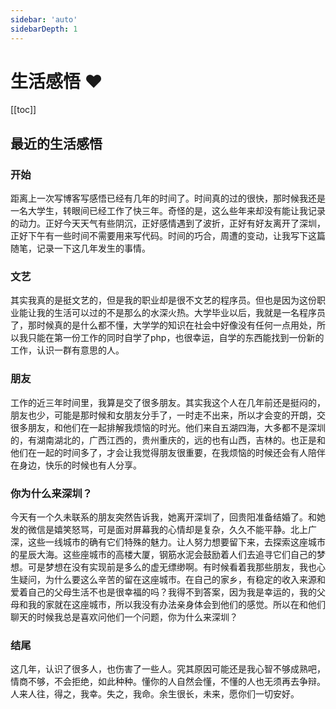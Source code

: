 ```yaml
---
sidebar: 'auto'
sidebarDepth: 1
---
```

# 生活感悟 ❤️
[[toc]]
## 最近的生活感悟
### 开始
距离上一次写博客写感悟已经有几年的时间了。时间真的过的很快，那时候我还是一名大学生，转眼间已经工作了快三年。奇怪的是，这么些年来却没有能让我记录的动力。正好今天天气有些阴沉，正好感情遇到了波折，正好有好友离开了深圳，正好下午有一些时间不需要用来写代码。时间的巧合，周遭的变动，让我写下这篇随笔，记录一下这几年发生的事情。
### 文艺
其实我真的是挺文艺的，但是我的职业却是很不文艺的程序员。但也是因为这份职业能让我的生活可以过的不是那么的水深火热。大学毕业以后，我就是一名程序员了，那时候真的是什么都不懂，大学学的知识在社会中好像没有任何一点用处，所以我只能在第一份工作的同时自学了php，也很幸运，自学的东西能找到一份新的工作，认识一群有意思的人。
### 朋友
工作的近三年时间里，我算是交了很多朋友。其实我这个人在几年前还是挺闷的，朋友也少，可能是那时候和女朋友分手了，一时走不出来，所以才会变的开朗，交很多朋友，和他们在一起排解我烦恼的时光。他们来自五湖四海，大多都不是深圳的，有湖南湖北的，广西江西的，贵州重庆的，远的也有山西，吉林的。也正是和他们在一起的时间多了，才会让我觉得朋友很重要，在我烦恼的时候还会有人陪伴在身边，快乐的时候也有人分享。
### 你为什么来深圳？
今天有一个久未联系的朋友突然告诉我，她离开深圳了，回贵阳准备结婚了。和她发的微信是嬉笑怒骂，可是面对屏幕我的心情却是复杂，久久不能平静。北上广深，这些一线城市的确有它们特殊的魅力。让人努力想要留下来，去探索这座城市的星辰大海。这些座城市的高楼大厦，钢筋水泥会鼓励着人们去追寻它们自己的梦想。可是梦想在没有实现前是多么的虚无缥缈啊。有时候看着我那些朋友，我也心生疑问，为什么要这么辛苦的留在这座城市。在自己的家乡，有稳定的收入来源和爱着自己的父母生活不也是很幸福的吗？我得不到答案，因为我是幸运的，我的父母和我的家就在这座城市，所以我没有办法亲身体会到他们的感觉。所以在和他们聊天的时候我总是喜欢问他们一个问题，你为什么来深圳？
### 结尾
这几年，认识了很多人，也伤害了一些人。究其原因可能还是我心智不够成熟吧，情商不够，不会拒绝，如此种种。懂你的人自然会懂，不懂的人也无须再去争辩。人来人往，得之，我幸。失之，我命。余生很长，未来，愿你们一切安好。
<like/>